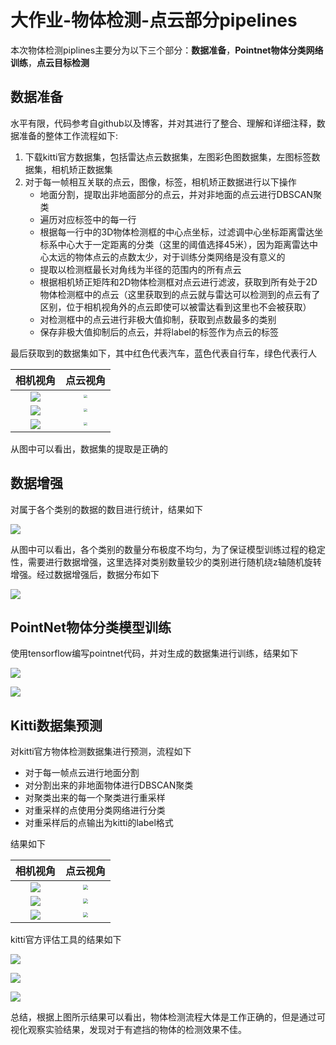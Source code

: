 # 大作业-物体检测-点云部分pipelines

本次物体检测piplines主要分为以下三个部分：**数据准备**，**Pointnet物体分类网络训练**，**点云目标检测**

## 数据准备

水平有限，代码参考自github以及博客，并对其进行了整合、理解和详细注释，数据准备的整体工作流程如下:

1. 下载kitti官方数据集，包括雷达点云数据集，左图彩色图数据集，左图标签数据集，相机矫正数据集
2. 对于每一帧相互关联的点云，图像，标签，相机矫正数据进行以下操作
   * 地面分割，提取出非地面部分的点云，并对非地面的点云进行DBSCAN聚类
   * 遍历对应标签中的每一行
   * 根据每一行中的3D物体检测框的中心点坐标，过滤调中心坐标距离雷达坐标系中心大于一定距离的分类（这里的阈值选择45米），因为距离雷达中心太远的物体点云的点数太少，对于训练分类网络是没有意义的
   * 提取以检测框最长对角线为半径的范围内的所有点云
   * 根据相机矫正矩阵和2D物体检测框对点云进行滤波，获取到所有处于2D物体检测框中的点云（这里获取到的点云就与雷达可以检测到的点云有了区别，位于相机视角外的点云即使可以被雷达看到这里也不会被获取）
   * 对检测框中的点云进行非极大值抑制，获取到点数最多的类别
   * 保存非极大值抑制后的点云，并将label的标签作为点云的标签

最后获取到的数据集如下，其中红色代表汽车，蓝色代表自行车，绿色代表行人

|                 相机视角                 |                     点云视角                     |
| :--------------------------------------: | :----------------------------------------------: |
|        ![](pictures/Figure_1.png)        | <img src="./pictures/1.png" style="zoom:33%;" /> |
| ![](pictures/Figure_1-1620308275243.png) | <img src="./pictures/2.png" style="zoom:33%;" /> |
|        ![](pictures/Figure_3.png)        | <img src="./pictures/3.png" style="zoom:33%;" /> |

从图中可以看出，数据集的提取是正确的

## 数据增强

对属于各个类别的数据的数目进行统计，结果如下

![](pictures/Figure_4.png)

从图中可以看出，各个类别的数量分布极度不均匀，为了保证模型训练过程的稳定性，需要进行数据增强，这里选择对类别数量较少的类别进行随机绕z轴随机旋转增强。经过数据增强后，数据分布如下

![](pictures/Figure_5.png)

## PointNet物体分类模型训练

使用tensorflow编写pointnet代码，并对生成的数据集进行训练，结果如下

![](pictures/7-1620666285943.png)

![](pictures/8.png)

## Kitti数据集预测

对kitti官方物体检测数据集进行预测，流程如下

* 对于每一帧点云进行地面分割
* 对分割出来的非地面物体进行DBSCAN聚类
* 对聚类出来的每一个聚类进行重采样
* 对重采样的点使用分类网络进行分类
* 对重采样后的点输出为kitti的label格式

结果如下



|       相机视角       |                     点云视角                      |
| :------------------: | :-----------------------------------------------: |
| ![](pictures/9.png)  | <img src="./pictures/10.png" style="zoom:50%;" /> |
| ![](pictures/11.png) | <img src="./pictures/12.png" style="zoom:50%;" /> |
| ![](pictures/13.png) | <img src="./pictures/14.png" style="zoom:50%;" /> |

kitti官方评估工具的结果如下

![](pictures/15.png)

![](pictures/16-1620681287966.png)

![](pictures/17.png)

总结，根据上图所示结果可以看出，物体检测流程大体是工作正确的，但是通过可视化观察实验结果，发现对于有遮挡的物体的检测效果不佳。